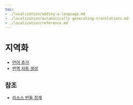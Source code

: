 ```yaml
---
toc:
- ./localization/adding-a-language.md
- ./localization/automatically-generating-translations.md
- ./localization/reference.md
---
```

# 지역화

* [언어 추가](./localization/adding-a-language.md)
* [번역 자동 생성](./localization/automatically-generating-translations.md)

## 참조

* [리소스 번들 집계](./localization/reference/aggregating-resource-bundles.md)